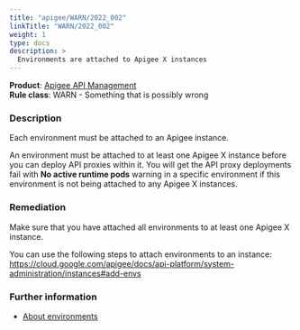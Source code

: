 ```yaml
---
title: "apigee/WARN/2022_002"
linkTitle: "WARN/2022_002"
weight: 1
type: docs
description: >
  Environments are attached to Apigee X instances
---
```


**Product**: [Apigee API Management](https://cloud.google.com/apigee)\
**Rule class**: WARN - Something that is possibly wrong

### Description

Each environment must be attached to an Apigee instance.

An environment must be attached to at least one Apigee X instance before you can deploy API proxies within it.
You will get the API proxy deployments fail with **No active runtime pods** warning in a specific environment if this environment is not being attached to any Apigee X instances.

### Remediation

Make sure that you have attached all environments to at least one Apigee X instance.

You can use the following steps to attach environments to an instance:
https://cloud.google.com/apigee/docs/api-platform/system-administration/instances#add-envs

### Further information

- [About environments](https://cloud.google.com/apigee/docs/api-platform/fundamentals/environments-working-with#about-environments)
